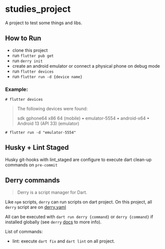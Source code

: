 # studies_project

A project to test some things and libs.


## How to Run

- clone this project
- run `flutter pub get`
- run `derry init`
- create an android emulator or connect a physical phone on debug mode
- run `flutter devices`
- run `flutter run -d {device name}`

### Example:

`# flutter devices`


> The following devices were found:
> 
> sdk gphone64 x86 64 (mobile) • emulator-5554 • android-x64    • Android 13 (API 33) (emulator)


`# flutter run -d "emulator-5554"`

## Husky + Lint Staged

Husky git-hooks with lint_staged are configure to execute dart clean-up commands on `pre-commit`

## Derry commands

> Derry is a script manager for Dart.

Like `npm` scripts, `derry` can run scripts on dart project. On this project, all `derry` script are on [derry.yaml](./derry.yaml)

All can be executed with `dart run derry {command}` or `derry {command}` if installed globally (see `derry` [docs](https://pub.dev/packages/derry) to more info).

List of commands:

- lint: execute `dart fix` and `dart lint` on all project. 
